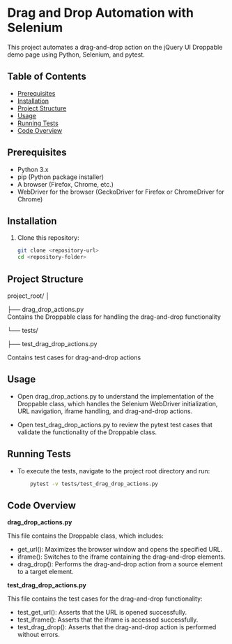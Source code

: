 # Drag and Drop Automation with Selenium

This project automates a drag-and-drop action on the jQuery UI Droppable demo page using Python, Selenium, and pytest.

## Table of Contents

- [Prerequisites](#prerequisites)
- [Installation](#installation)
- [Project Structure](#project-structure)
- [Usage](#usage)
- [Running Tests](#running-tests)
- [Code Overview](#code-overview)

## Prerequisites

- Python 3.x
- pip (Python package installer)
- A browser (Firefox, Chrome, etc.)
- WebDriver for the browser (GeckoDriver for Firefox or ChromeDriver for Chrome)

## Installation

1. Clone this repository:
   ```bash
   git clone <repository-url>
   cd <repository-folder>
   
## Project Structure

project_root/
│

├── drag_drop_actions.py         
Contains the Droppable class for handling the drag-and-drop functionality

└── tests/

   ├── test_drag_drop_actions.py 

Contains test cases for drag-and-drop actions

## Usage
* Open drag_drop_actions.py to understand the implementation of the Droppable class, which handles the Selenium WebDriver initialization, URL navigation, iframe handling, and drag-and-drop actions.

* Open test_drag_drop_actions.py to review the pytest test cases that validate the functionality of the Droppable class.

## Running Tests
* To execute the tests, navigate to the project root directory and run:

    ```bash
        pytest -v tests/test_drag_drop_actions.py

## Code Overview

**drag_drop_actions.py**

This file contains the Droppable class, which includes:

* get_url(): Maximizes the browser window and opens the specified URL.
* iframe(): Switches to the iframe containing the drag-and-drop elements.
* drag_drop(): Performs the drag-and-drop action from a source element to a target element.

**test_drag_drop_actions.py**

This file contains the test cases for the drag-and-drop functionality:

* test_get_url(): Asserts that the URL is opened successfully.
* test_iframe(): Asserts that the iframe is accessed successfully.
* test_drag_drop(): Asserts that the drag-and-drop action is performed without errors.